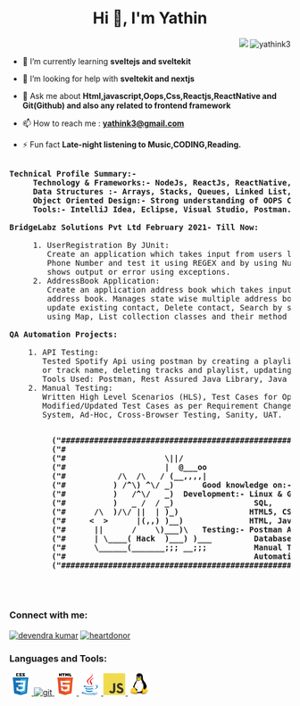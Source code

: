 <h1 align="center">Hi 👋, I'm Yathin</h1>
<p align="right">
<img src="https://user-images.githubusercontent.com/42608897/117810182-afcbf400-b27c-11eb-85fa-69c3b2a23921.gif" style="max-width:100%;/></p>
 <br>                                                                                                                       
<p align="left"> <img src="https://komarev.com/ghpvc/?username=yathink3&label=Profile%20views&color=0e75b6&style=flat" alt="yathink3" /> </p>


- 🌱 I’m currently learning **sveltejs and sveltekit**

- 🤝 I’m looking for help with **sveltekit  and nextjs**

- 💬 Ask me about **Html,javascript,Oops,Css,Reactjs,ReactNative and Git(Github) and also any related to frontend framework**

- 📫 How to reach me : **yathink3@gmail.com**

- ⚡ Fun fact **Late-night listening to Music,CODING,Reading.**
   
 <pre><b>
Technical Profile Summary:-
     Technology & Frameworks:- NodeJs, ReactJs, ReactNative, SvelteJS ,Sveltekit ,VueJs.
     Data Structures :- Arrays, Stacks, Queues, Linked List, Tree, hash map.
     Object Oriented Design:- Strong understanding of OOPS Concept, Exception Handling.
     Tools:- IntelliJ Idea, Eclipse, Visual Studio, Postman.
                                                                  
BridgeLabz Solutions Pvt Ltd February 2021- Till Now:</b>
                                                                             
     1. UserRegistration By JUnit: 
        Create an application which takes input from users like Email, FirstName,LastName, City, Zip Code,
        Phone Number and test it using REGEX and by using Nunit testing framework with hard coded values,
        shows output or error using exceptions.
     2. AddressBook Application: 
        Create an application address book which takes input from the user and stores contact details in the
        address book. Manages state wise multiple address books and store contacts. It has functionality to 
        update existing contact, Delete contact, Search by state, Search by city, Get Number of contacts etc.
        using Map, List collection classes and their method to show appropriate data.
<b>         
QA Automation Projects:</b>
                                                                              
    1. API Testing: 
       Tested Spotify Api using postman by creating a playlist, adding and replacing tracks by album or artist
       or track name, deleting tracks and playlist, updating cover image, etc. All done using API testing tools.
       Tools Used: Postman, Rest Assured Java Library, Java .
    2. Manual Testing: 
       Written High Level Scenarios (HLS), Test Cases for OpenCart Web App. Participated in the Review Process.
       Modified/Updated Test Cases as per Requirement Changes and Review Comments. Conducted Functional, Integration,
       System, Ad-Hoc, Cross-Browser Testing, Sanity, UAT.</pre>                                                                                                                          

<pre><b>
         ("###############################################################")
         ("#                                                             #")
         ("#                     \||/                                    #")
         ("#                     |  @___oo                               #")
         ("#           /\  /\   / (__,,,,|                               #")
         ("#          ) /^\) ^\/ _)      Good knowledge on:-             #")
         ("#          )   /^\/   _)  Development:- Linux & GIT, OOPS,    #")
         ("#          )   _ /  / _)                 SQL,                 #")
         ("#      /\  )/\/ ||  | )_)               HTML5, CSS, CSS3,     #")
         ("#     <  >      |(,,) )__)              HTML, JavaScript.     #")           (\_/)
         ("#      ||      /    \)___)\   Testing:- Postman API           #")          (=':'=)
         ("#      | \____( Hack  )___) )___         Database Testing     #")       ▀▀▀███████▀▀▀
         ("#      \______(_______;;; __;;;          Manual Testing       #")          ███████
         ("#                                        Automation Testing   #")          ███████
         ("###############################################################")
    
 

</b></pre>


<h3 align="left">Connect with me:</h3>
<p align="left">
<a href="https://www.linkedin.com/in/yathin-k-648a85149/" target= "_blank"><img align="center" src="https://cdn.jsdelivr.net/npm/simple-icons@3.0.1/icons/linkedin.svg" alt="devendra kumar" height="30" width="40" /></a>
<!-- <a href="https://www.facebook.com/profile.php?id=100057260570396" target= "_blank"><img align="center" src="https://cdn.jsdelivr.net/npm/simple-icons@3.0.1/icons/facebook.svg" alt="devendra kumar" height="30" width="40" /></a> -->
<a href="https://www.instagram.com/__code_breaker__/" target= "_blank"><img align="center" src="https://cdn.jsdelivr.net/npm/simple-icons@3.0.1/icons/instagram.svg" alt="heartdonor" height="30" width="40" /></a>
<!-- <a href="https://www.youtube.com/channel/UCT6OivzfWg0ZmiWYnVwxKaQ" target= "_blank"><img align="center" src="https://cdn.jsdelivr.net/npm/simple-icons@3.0.1/icons/youtube.svg" alt="devendra kumar" height="30" width="40" /></a> -->
</p>

<h3 align="left">Languages and Tools:</h3>
<p align="left"> <a href="https://www.w3schools.com/css/" target="_blank">
 <img src="https://raw.githubusercontent.com/devicons/devicon/master/icons/css3/css3-original-wordmark.svg" alt="css3" width="40" height="40"/> </a> <a href="https://git-scm.com/" target="_blank">
 <img src="https://www.vectorlogo.zone/logos/git-scm/git-scm-icon.svg" alt="git" width="40" height="40"/> </a> <a href="https://www.w3.org/html/" target="_blank"> <img src="https://raw.githubusercontent.com/devicons/devicon/master/icons/html5/html5-original-wordmark.svg" alt="html5" width="40" height="40"/> </a> <a href="https://www.java.com" target="_blank"> <img src="https://raw.githubusercontent.com/devicons/devicon/master/icons/java/java-original.svg" alt="java" width="40" height="40"/> </a> <a href="https://developer.mozilla.org/en-US/docs/Web/JavaScript" target="_blank"> <img src="https://raw.githubusercontent.com/devicons/devicon/master/icons/javascript/javascript-original.svg" alt="javascript" width="40" height="40"/> </a> <a href="https://www.linux.org/" target="_blank"> <img src="https://raw.githubusercontent.com/devicons/devicon/master/icons/linux/linux-original.svg" alt="linux" width="40" height="40"/> </a> </p>
